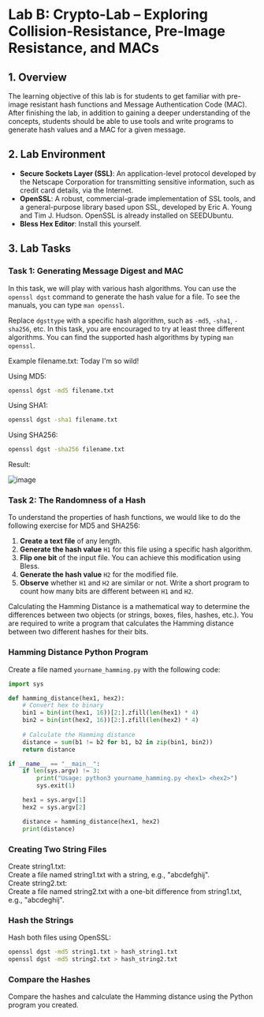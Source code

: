 # Lab B: Crypto-Lab – Exploring Collision-Resistance, Pre-Image Resistance, and MACs

## 1. Overview
The learning objective of this lab is for students to get familiar with pre-image resistant hash functions and Message Authentication Code (MAC). After finishing the lab, in addition to gaining a deeper understanding of the concepts, students should be able to use tools and write programs to generate hash values and a MAC for a given message.

## 2. Lab Environment
- **Secure Sockets Layer (SSL)**: An application-level protocol developed by the Netscape Corporation for transmitting sensitive information, such as credit card details, via the Internet.
- **OpenSSL**: A robust, commercial-grade implementation of SSL tools, and a general-purpose library based upon SSL, developed by Eric A. Young and Tim J. Hudson. OpenSSL is already installed on SEEDUbuntu.
- **Bless Hex Editor**: Install this yourself.

## 3. Lab Tasks

### Task 1: Generating Message Digest and MAC
In this task, we will play with various hash algorithms. You can use the `openssl dgst` command to generate the hash value for a file. To see the manuals, you can type `man openssl`.

Replace `dgsttype` with a specific hash algorithm, such as `-md5`, `-sha1`, `-sha256`, etc. In this task, you are encouraged to try at least three different algorithms. You can find the supported hash algorithms by typing `man openssl`.


Example filename.txt: Today I'm so wild!

Using MD5:

```bash
openssl dgst -md5 filename.txt
```
Using SHA1:

```bash
openssl dgst -sha1 filename.txt
```
Using SHA256:

```bash
openssl dgst -sha256 filename.txt
```
Result:

![image](https://github.com/user-attachments/assets/010a4856-b6aa-4a7d-aeda-5e1df7eea075)

### Task 2: The Randomness of a Hash
To understand the properties of hash functions, we would like to do the following exercise for MD5 and SHA256:
1. **Create a text file** of any length.
2. **Generate the hash value** `H1` for this file using a specific hash algorithm.
3. **Flip one bit** of the input file. You can achieve this modification using Bless.
4. **Generate the hash value** `H2` for the modified file.
5. **Observe** whether `H1` and `H2` are similar or not. Write a short program to count how many bits are different between `H1` and `H2`.

Calculating the Hamming Distance is a mathematical way to determine the differences between two objects (or strings, boxes, files, hashes, etc.). You are required to write a program that calculates the Hamming distance between two different hashes for their bits.

### Hamming Distance Python Program
Create a file named `yourname_hamming.py` with the following code:

```python
import sys

def hamming_distance(hex1, hex2):
    # Convert hex to binary
    bin1 = bin(int(hex1, 16))[2:].zfill(len(hex1) * 4)
    bin2 = bin(int(hex2, 16))[2:].zfill(len(hex2) * 4)
    
    # Calculate the Hamming distance
    distance = sum(b1 != b2 for b1, b2 in zip(bin1, bin2))
    return distance

if __name__ == "__main__":
    if len(sys.argv) != 3:
        print("Usage: python3 yourname_hamming.py <hex1> <hex2>")
        sys.exit(1)

    hex1 = sys.argv[1]
    hex2 = sys.argv[2]

    distance = hamming_distance(hex1, hex2)
    print(distance)
```
### Creating Two String Files

Create string1.txt:  
Create a file named string1.txt with a string, e.g., "abcdefghij".  
Create string2.txt:  
Create a file named string2.txt with a one-bit difference from string1.txt, e.g., "abcdeghij".

### Hash the Strings
Hash both files using OpenSSL:

```bash
openssl dgst -md5 string1.txt > hash_string1.txt
openssl dgst -md5 string2.txt > hash_string2.txt
```
### Compare the Hashes
Compare the hashes and calculate the Hamming distance using the Python program you created.
